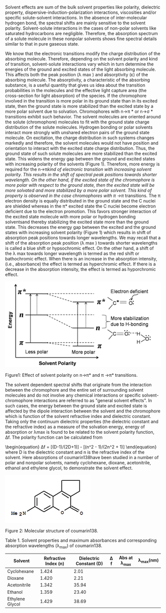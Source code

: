 Solvent effects are sum of the bulk solvent properties like polarity, dielectric property, dispersive-induction-polarization interactions, viscosities and/or specific solute-solvent interactions. In the absence of inter-molecular hydrogen bond, the spectral shifts are mainly sensitive to the solvent polarity. Solvent-solute interactions in the cases of non-polar solvents like saturated hydrocarbons are negligible. Therefore, the absorption spectrum of a solute molecule in these nonpolar solvents shows fine spectral details similar to that in pure gaseous state.  

We know that the electronic transitions modify the charge distribution of the absorbing molecule. Therefore, depending on the solvent polarity and kind of transition, solvent-solute interactions vary which in turn determine the energies of the ground and excited states of the light absorbing molecule. This affects both the peak position (λ max ) and absorptivity (ε) of the absorbing molecule. The absorptivity, a characteristic of the absorbing substance, is a useful quantity that gives us idea about the transition probabilities in the molecules and the effective light capture area (the cross-section for light absorption) of the species. If the chromophore involved in the transition is more polar in its ground state than in its excited state, then the ground state is more stabilized than the excited state by a more polar solvent due to solvation. Chromophores with n→π * or n→σ * transitions exhibit such behavior. The solvent molecules are oriented around the solute (chromophore) molecules to fit with the ground state charge distribution of the solute molecules. Hydrogen bonding or polar solvents interact more strongly with unshared electron pairs of the ground state molecule. On excitation, the charge distribution in such systems changes markedly and therefore, the solvent molecules would not have position and orientation to interact with the excited state charge distribution. Thus, the ground state of such solute molecules are more stabilized than the excited state. This widens the energy gap between the ground and excited states with increasing polarity of the solvents (Figure 1). Therefore, more energy is required for the n→π*kind of electronic transition with increasing solvent polarity. This results in the shift of spectral peak positions towards shorter wavelength. On the other hand, if the excited state of the chromophore is more polar with respect to the ground state, then the excited state will be more solvated and more stabilized by a more polar solvent. This kind of property is observed in the case chromophores with π →π* transitions. The π electron density is equally distributed in the ground state and the C nuclei are shielded whereas in the π* excited state the C nuclei become electron deficient due to the electron promotion. This favors stronger interaction of the excited state molecule with more polar or hydrogen bonding solventsand thereby stabilizing the excited state more than the ground state. This decreases the energy gap between the excited and the ground states with increasing solvent polarity (Figure 1) which results in shift of absorption peak positions towards longer wavelengths. We may recall that a shift of the absorption peak position (λ max ) towards shorter wavelengths is called a blue shift or hypsochromic effect. On the other hand, a shift of the λ max towards longer wavelength is termed as the red shift or bathochromic effect. When there is an increase in the absorption intensity,(i.e., absorbance) the effect is termed as hyperchromic effect. If there is a decrease in the absorption intensity, the effect is termed as hyporchromic effect.  

<img src="images/2_1.png">


Figure1: Effect of solvent polarity on n→π* and π →π* transitions.  

The solvent dependent spectral shifts that originate from the interaction between the chromophore and the entire set of surrounding solvent molecules and do not involve any chemical interactions or specific solvent-chromophore interactions are referred to as "general solvent effects". In such cases, the energy between the ground state and excited state is affected by the dipole interaction between the solvent and the chromophore which is function of the solvent refractive index and dielectric constant. Taking only the continuum dielectric properties (the dielectric constant and the refractive index) as a measure of the solvation energy, energy of absorption or λmax is found to be related to the solvent polarity function, ∆f. The polarity function can be calculated from

\begin{equation} ∆f = [(D-1)/(2D+1)] - [(n^2 - 1)/(2n^2 + 1)] \end{equation} where D is the dielectric constant and n is the refractive index of the solvent. Here absorptions of coumarin138have been studied in a number of polar and nonpolar solvents, namely cyclohexane, dioxane, acetonitrile, ethanol and ethylene glycol, to demonstrate the solvent effect.

<img src="images/2_2.png">

Figure 2: Molecular structure of coumarin138.

Table 1. Solvent properties and maximum absorbances and corresponding absorption wavelengths (λ<sub>max</sub>) of coumarin138.

|Solvent|Refractive Index (n)|Dielectric Constant (D)|∆ f|Abs at λ<sub>max</sub>|λ<sub>max</sub>(nm)|
|-------|--------------------|-----------------------|---|----------------------|-------------------|
|Cyclohexane|	1.424        |		2.01         |   |                      |                   | 
|Dioxane    |   1.420        | 		2.21         |   |                      |                   |
|Acetonitrile|  1.342        |    	35.94        |   |                      |                   |
|Ethanol     |  1.359        |		23.40        |   |	                |                   |
|Ethylene Glycol|1.429       | 		38.69        |   |                      |                   |
	


	


	


